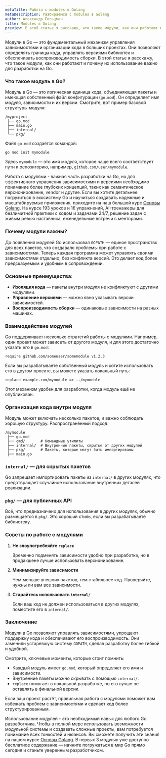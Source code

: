 ```yaml
---
metaTitle: Работа с modules в Golang
metaDescription: Разбираемся c modules в Golang
author: Александр Гольцман
title: Modules в Golang
preview: В этой статье я расскажу, что такое модули, как они работают и почему их использование важно для разработки на Go.
---
```


Модули в Go — это фундаментальный механизм управления зависимостями и организации кода в больших проектах. Они позволяют определять границы кода, управлять версиями библиотек и обеспечивать воспроизводимость сборки. В этой статье я расскажу, что такое модули, как они работают и почему их использование важно для разработки на Go.

### Что такое модуль в Go?

Модуль в Go — это логическая единица кода, объединяющая пакеты и имеющая собственный файл конфигурации (`go.mod`). Он определяет имя модуля, зависимости и их версии. Смотрите, вот пример базовой структуры модуля:

```
/myproject
 ├── go.mod
 ├── main.go
 ├── internal/
 └── pkg/
```

Файл `go.mod` создаётся командой:

```
go mod init mymodule
```

Здесь `mymodule` — это имя модуля, которое чаще всего соответствует пути к репозиторию, например, `github.com/user/mymodule`.

Работа с модулями - важная часть разработки на Go, но для эффективного управления зависимостями и версиями необходимо понимание более глубоких концепций, таких как семантическое версионирование, vendor и другие. Если вы хотите детальнее погрузиться в экосистему Go и научиться создавать надежные и масштабируемые приложения, приходите на наш большой курс [Основы Golang](https://purpleschool.ru/course/go-basics?utm_source=knowledgebase&utm_medium=text&utm_campaign=Modules_v_Golang). На курсе 193 уроков и 16 упражнений, AI-тренажеры для безлимитной практики с кодом и задачами 24/7, решение задач с живым ревью наставника, еженедельные встречи с менторами.

### Почему модули важны?

До появления модулей Go использовал `GOPATH` — единое пространство для всех пакетов, что создавало проблемы при работе с зависимостями. Теперь каждая программа может управлять своими зависимостями отдельно, без конфликта версий. Это делает код более предсказуемым и удобным в сопровождении.

### Основные преимущества:

- **Изоляция кода** — пакеты внутри модуля не конфликтуют с другими модулями.
- **Управление версиями** — можно явно указывать версии зависимостей.
- **Воспроизводимость сборки** — одинаковые зависимости на разных машинах.

### Взаимодействие модулей

Go поддерживает несколько стратегий работы с модулями. Например, один проект может зависеть от другого модуля, и для этого достаточно указать его в `go.mod`:

```
require github.com/someuser/somemodule v1.2.3
```

Если вы разрабатываете собственный модуль и хотите использовать его в другом проекте, вы можете указать локальный путь:

```
replace example.com/mymodule => ../mymodule
```

Этот механизм удобен для разработки, когда модуль ещё не опубликован.

### Организация кода внутри модуля

Модуль может включать несколько пакетов, и важно соблюдать хорошую структуру. Распространённый подход:

```
/mymodule
 ├── go.mod
 ├── cmd/       # Командные утилиты
 ├── internal/  # Внутренние пакеты, скрытые от других модулей
 ├── pkg/       # Пакеты, которые могут быть импортированы
 ├── main.go
```

### `internal/` — для скрытых пакетов

Go запрещает импортировать пакеты из `internal/` в других модулях, что предотвращает случайное использование внутренних деталей реализации.

### `pkg/` — для публичных API

Всё, что предназначено для использования в других модулях, обычно размещается в `pkg/`. Это хороший стиль, если вы разрабатываете библиотеку.

### Советы по работе с модулями

1. **Не злоупотребляйте `replace`**
    
    Временно подменять зависимости удобно при разработке, но в продакшене лучше использовать версионирование.
    
2. **Минимизируйте зависимости**
    
    Чем меньше внешних пакетов, тем стабильнее код. Проверяйте, нужны ли вам все зависимости.
    
3. **Старайтесь использовать `internal/`**
    
    Если ваш код не должен использоваться в других модулях, поместите его в `internal/`.
    

### Заключение

Модули в Go позволяют управлять зависимостями, упрощают поддержку кода и обеспечивают его воспроизводимость. Они заменили устаревшую систему `GOPATH`, сделав разработку более гибкой и удобной.

Смотрите, ключевые моменты, которые стоит помнить:

- Каждый модуль имеет `go.mod`, который определяет его имя и зависимости.
- Внутренние пакеты можно скрывать с помощью `internal/`.
- `replace` помогает в локальной разработке, но его лучше не оставлять в финальной версии.

Если ваш проект растёт, правильная работа с модулями поможет вам избежать проблем с зависимостями и сделает код более структурированным.

Использование модулей - это необходимый навык для любого Go разработчика. Чтобы в полной мере использовать возможности модульной системы и создавать сложные проекты, вам потребуется понимание всех тонкостей и нюансов. Вы сможете получить эти знания на нашем курсе [Основы Golang](https://purpleschool.ru/course/go-basics?utm_source=knowledgebase&utm_medium=text&utm_campaign=Modules_v_Golang). В первых 3 модулях уже доступно бесплатное содержание — начните погружаться в мир Go прямо сегодня и станьте уверенным разработчиком.
